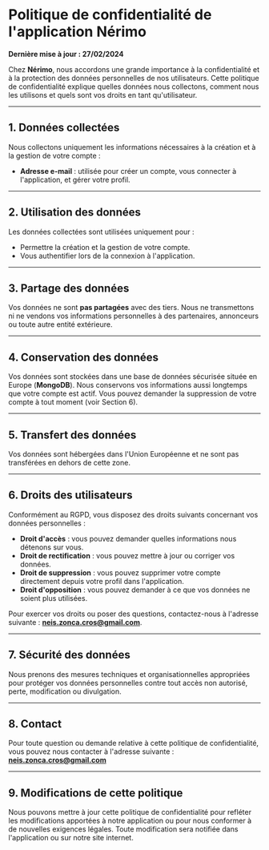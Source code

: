 # Politique de confidentialité de l'application Nérimo

**Dernière mise à jour : 27/02/2024**

Chez **Nérimo**, nous accordons une grande importance à la confidentialité et à la protection des données personnelles de nos utilisateurs. Cette politique de confidentialité explique quelles données nous collectons, comment nous les utilisons et quels sont vos droits en tant qu'utilisateur.

---

## 1. Données collectées
Nous collectons uniquement les informations nécessaires à la création et à la gestion de votre compte :
- **Adresse e-mail** : utilisée pour créer un compte, vous connecter à l'application, et gérer votre profil.

---

## 2. Utilisation des données
Les données collectées sont utilisées uniquement pour :
- Permettre la création et la gestion de votre compte.
- Vous authentifier lors de la connexion à l'application.

---

## 3. Partage des données
Vos données ne sont **pas partagées** avec des tiers. Nous ne transmettons ni ne vendons vos informations personnelles à des partenaires, annonceurs ou toute autre entité extérieure.

---

## 4. Conservation des données
Vos données sont stockées dans une base de données sécurisée située en Europe (**MongoDB**). Nous conservons vos informations aussi longtemps que votre compte est actif. Vous pouvez demander la suppression de votre compte à tout moment (voir Section 6).

---

## 5. Transfert des données
Vos données sont hébergées dans l'Union Européenne et ne sont pas transférées en dehors de cette zone.

---

## 6. Droits des utilisateurs
Conformément au RGPD, vous disposez des droits suivants concernant vos données personnelles :
- **Droit d'accès** : vous pouvez demander quelles informations nous détenons sur vous.
- **Droit de rectification** : vous pouvez mettre à jour ou corriger vos données.
- **Droit de suppression** : vous pouvez supprimer votre compte directement depuis votre profil dans l'application.
- **Droit d'opposition** : vous pouvez demander à ce que vos données ne soient plus utilisées.

Pour exercer vos droits ou poser des questions, contactez-nous à l'adresse suivante : **neis.zonca.cros@gmail.com**.

---

## 7. Sécurité des données
Nous prenons des mesures techniques et organisationnelles appropriées pour protéger vos données personnelles contre tout accès non autorisé, perte, modification ou divulgation.

---

## 8. Contact
Pour toute question ou demande relative à cette politique de confidentialité, vous pouvez nous contacter à l'adresse suivante :  
**neis.zonca.cros@gmail.com**

---

## 9. Modifications de cette politique
Nous pouvons mettre à jour cette politique de confidentialité pour refléter les modifications apportées à notre application ou pour nous conformer à de nouvelles exigences légales. Toute modification sera notifiée dans l'application ou sur notre site internet.
